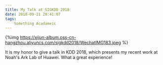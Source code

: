 ```yaml
---
title: My Talk at SIGKDD 2018
date: 2018-09-21 20:41:07
tags: 
    Something Acadameic
---
```


{%img https://xijun-album.oss-cn-hangzhou.aliyuncs.com/sigkdd2018/WechatIMG183.jpeg %}

It is my honor to give a talk in KDD 2018, which presents my recent work at Noah's Ark Lab of Huawei. What a great experience!

